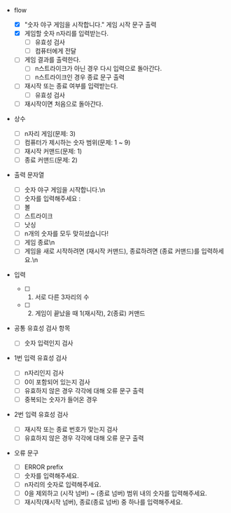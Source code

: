 - flow

  - [x] "숫자 야구 게임을 시작합니다." 게임 시작 문구 출력
  - [x] 게임할 숫자 n자리를 입력받는다.
    - [ ] 유효성 검사
    - [ ] 컴퓨터에게 전달
  - [ ] 게임 결과를 출력한다.
    - [ ] n스트라이크가 아닌 경우 다시 입력으로 돌아간다.
    - [ ] n스트라이크인 경우 종료 문구 출력
  - [ ] 재시작 또는 종료 여부를 입력받는다.
    - [ ] 유효성 검사
  - [ ] 재시작이면 처음으로 돌아간다.

- 상수

  - [ ] n자리 게임(문제: 3)
  - [ ] 컴퓨터가 제시하는 숫자 범위(문제: 1 ~ 9)
  - [ ] 재시작 커맨드(문제: 1)
  - [ ] 종료 커맨드(문제: 2)

- 출력 문자열

  - [ ] 숫자 야구 게임을 시작합니다.\n
  - [ ] 숫자를 입력해주세요 :
  - [ ] 볼
  - [ ] 스트라이크
  - [ ] 낫싱
  - [ ] n개의 숫자를 모두 맞히셨습니다!
  - [ ] 게임 종료\n
  - [ ] 게임을 새로 시작하려면 (재시작 커맨드), 종료하려면 (종료 커맨드)를 입력하세요.\n

- 입력

  - [ ] 1. 서로 다른 3자리의 수
  - [ ] 2. 게임이 끝났을 때 1(재시작), 2(종료) 커맨드

- 공통 유효성 검사 항목

  - [ ] 숫자 입력인지 검사

- 1번 입력 유효성 검사

  - [ ] n자리인지 검사
  - [ ] 0이 포함되어 있는지 검사
  - [ ] 유효하지 않은 경우 각각에 대해 오류 문구 출력
  - [ ] 중복되는 숫자가 들어온 경우

- 2번 입력 유효성 검사

  - [ ] 재시작 또는 종료 번호가 맞는지 검사
  - [ ] 유효하지 않은 경우 각각에 대해 오류 문구 출력

- 오류 문구
  - [ ] ERROR prefix
  - [ ] 숫자를 입력해주세요.
  - [ ] n자리의 숫자로 입력해주세요.
  - [ ] 0을 제외하고 (시작 넘버) ~ (종료 넘버) 범위 내의 숫자를 입력해주세요.
  - [ ] 재시작(재시작 넘버), 종료(종료 넘버) 중 하나를 입력해주세요.
